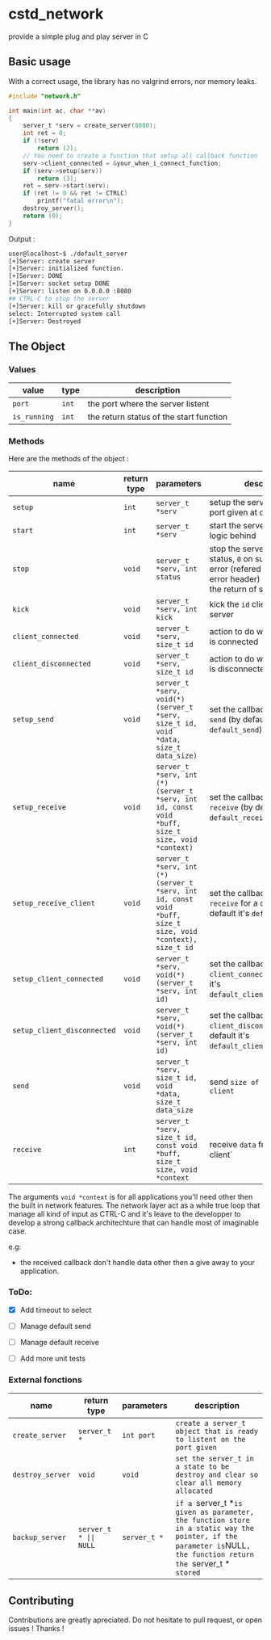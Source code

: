 # cstd_network
provide a simple plug and play server in C

## Basic usage

With a correct usage, the library has no valgrind errors, nor memory leaks.

```c
#include "network.h"

int main(int ac, char **av)
{
    server_t *serv = create_server(8080);
    int ret = 0;
    if (!serv)
        return (2);
    // You need to create a function that setup all callback function
    serv->client_connected = &your_when_i_connect_function;
    if (serv->setup(serv))
        return (3);
    ret = serv->start(serv);
    if (ret != 0 && ret != CTRLC)
        printf("fatal error\n");
    destroy_server();
    return (0);
}
```

Output :
```bash
user@localhost~$ ./default_server
[+]Server: create server
[+]Server: initialized function.
[+]Server: DONE
[+]Server: socket setup DONE
[+]Server: listen on 0.0.0.0 :8080
## CTRL-C to stop the server
[+]Server: kill or gracefully shutdown
select: Interrupted system call
[+]Server: Destroyed
```

## The Object

### Values

| value | type | description |
|-------|------|-------------|
| `port` | `int` | the port where the server listent |
| `is_running` | `int` | the return status of the start function |

### Methods
Here are the methods of the object :

|name | return type | parameters | description |
|-----|-------------|------------|-------------|
| `setup` | `int` | `server_t *serv` | setup the server to listent on port given at constructor |
| `start` | `int` | `server_t *serv` | start the server and all the logic behind |
| `stop` | `void` | `server_t *serv, int status` | stop the server with given status, `0` on success, other on error (refered to network error header) accessible at the return of start methods |
| `kick` | `void` | `server_t *serv, int kick` | kick the `id` client from the server |
| `client_connected` | `void` | `server_t *serv, size_t id` | action to do when a client `id` is connected |
| `client_disconnected` | `void` | `server_t *serv, size_t id` | action to do when a client `id` is disconnected |
| `setup_send` | `void` | `server_t *serv, void(*)(server_t *serv, size_t id, void *data, size_t data_size)` | set the callback function for `send` (by default it's `default_send`)|
| `setup_receive` | `void` | `server_t *serv, int (*)(server_t *serv, int id, const void *buff, size_t size, void *context)` | set the callback function for `receive` (by default it's `default_receive`)|
| `setup_receive_client` | `void` | `server_t *serv, int (*)(server_t *serv, int id, const void *buff, size_t size, void *context), size_t id` | set the callback function for `receive` for a define client (by default it's `default_receive`) |
| `setup_client_connected` | `void` | `server_t *serv, void(*)(server_t *serv, int id)` | set the callback function for `client_connected` (by default it's `default_client_connected`)|
| `setup_client_disconnected` | `void` | `server_t *serv, void(*)(server_t *serv, int id)` | set the callback function for `client_disconnected` (by default it's `default_client_disconnected`)|
| `send` | `void` | `server_t *serv, size_t id, void *data, size_t data_size` | send `size of `data` to the `id` client`|
| `receive` | `int` | `server_t *serv, size_t id, const void *buff, size_t size, void *context` | receive `data` from the `id` client`|

The arguments `void *context` is for all applications you'll need other then the built in network features.
The network layer act as a while true loop that manage all kind of input as CTRL-C and it's leave to the developper to develop a strong callback architechture that can handle most of imaginable case.

e.g:
- the received callback don't handle data other then a give away to your application.

### ToDo:
- [x] Add timeout to select
- [ ] Manage default send 
- [ ] Manage default receive
- [ ] Add more unit tests


### External fonctions

| name | return type | parameters | description |
|------|-------------|------------|-------------|
| `create_server` | `server_t *` | `int port` | `create a server_t object that is ready to listent on the port given` |
| `destroy_server` | `void` | `void` | `set the server_t in a state to be destroy and clear so clear all memory allocated`| 
| `backup_server` | `server_t * \|\| NULL` | `server_t *` | `if a `server_t *` is given as parameter, the function store in a static way the pointer, if the parameter is `NULL`, the function return the `server_t *` stored`|

## Contributing
Contributions are greatly apreciated. Do not hesitate to pull request, or open issues !
Thanks !

